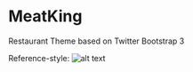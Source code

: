 MeatKing
========

Restaurant Theme based on Twitter Bootstrap 3

Reference-style: 
![alt text][logo]

[logo]: https://i.imgur.com/Unpb2yy.jpg "Logo Title Text 2"
